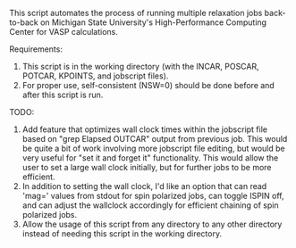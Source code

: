 This script automates the process of running multiple relaxation jobs back-to-back on Michigan State University's High-Performance Computing Center for VASP calculations.

Requirements:
1. This script is in the working directory (with the INCAR, POSCAR, POTCAR, KPOINTS, and jobscript files).
2. For proper use, self-consistent (NSW=0) should be done before and after this script is run.

TODO:
1. Add feature that optimizes wall clock times within the jobscript file based on "grep Elapsed OUTCAR" output from previous job. This would be quite a bit of work involving more jobscript file editing, but would be very useful for "set it and forget it" functionality. This would allow the user to set a large wall clock initially, but for further jobs to be more efficient.
2. In addition to setting the wall clock, I'd like an option that can read 'mag=' values from stdout for spin polarized jobs, can toggle ISPIN off, and can adjust the wallclock accordingly for efficient chaining of spin polarized jobs.
3. Allow the usage of this script from any directory to any other directory instead of needing this script in the working directory.
